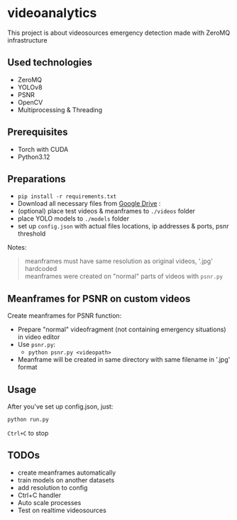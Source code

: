 # videoanalytics

This project is about videosources emergency detection made with ZeroMQ infrastructure

## Used technologies
- ZeroMQ
- YOLOv8
- PSNR
- OpenCV
- Multiprocessing & Threading

## Prerequisites

- Torch with CUDA
- Python3.12

## Preparations

- `pip install -r requirements.txt`
- Download all necessary files from [Google Drive](https://drive.google.com/drive/u/0/folders/1OI_XtRNcwbm-JvojeKGR_x1SE1GuonQq) :
 - (optional) place test videos & meanframes to `./videos` folder
 - place YOLO models to `./models` folder
- set up `config.json` with actual files locations, ip addresses & ports, psnr threshold

Notes:
> meanframes must have same resolution as original videos, '.jpg' hardcoded <BR>
> meanframes were created on "normal" parts of videos with `psnr.py`

## Meanframes for PSNR on custom videos
Create meanframes for PSNR function:
- Prepare "normal" videofragment (not containing emergency situations) in video editor
- Use `psnr.py`:
    - `python psnr.py <videopath>`
- Meanframe will be created in same directory with same filename in '.jpg' format

## Usage
After you've set up config.json, just:
```bash
python run.py
```
`Ctrl+C` to stop

## TODOs
- create meanframes automatically
- train models on another datasets
- add resolution to config
- Ctrl+C handler
- Auto scale processes
- Test on realtime videosources